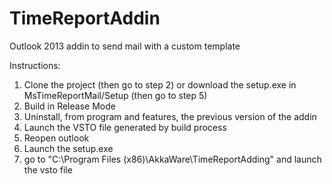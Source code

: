 # TimeReportAddin
Outlook 2013 addin to send mail with a custom template

Instructions:

1. Clone the project (then go to step 2) or download the setup.exe in MsTimeReportMail/Setup (then go to step 5)
2. Build in Release Mode
3. Uninstall, from program and features, the previous version of the addin
3. Launch the VSTO file generated by build process
4. Reopen outlook
5. Launch the setup.exe
6. go to "C:\Program Files (x86)\AkkaWare\TimeReportAdding" and launch the vsto file

